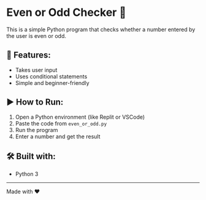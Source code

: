 # Even or Odd Checker 🧮

This is a simple Python program that checks whether a number entered by the user is even or odd.

## 📌 Features:
- Takes user input
- Uses conditional statements
- Simple and beginner-friendly

## ▶️ How to Run:
1. Open a Python environment (like Replit or VSCode)
2. Paste the code from `even_or_odd.py`
3. Run the program
4. Enter a number and get the result

## 🛠️ Built with:
- Python 3

---

Made with ❤️
